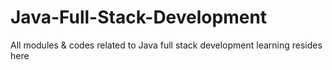 # Java-Full-Stack-Development
All modules &amp; codes related to Java full stack development learning resides here
